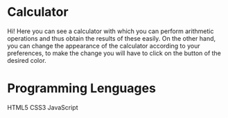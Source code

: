 # Calculator
Hi! Here you can see a calculator with which you can perform arithmetic operations and thus obtain the results of these easily. On the other hand, you can change the appearance of the calculator according to your preferences, to make the change you will have to click on the button of the desired color.
# Programming Lenguages
HTML5
CSS3
JavaScript